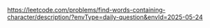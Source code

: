 https://leetcode.com/problems/find-words-containing-character/description/?envType=daily-question&envId=2025-05-24